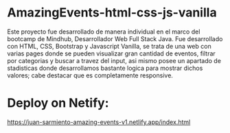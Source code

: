 # AmazingEvents-html-css-js-vanilla

Este proyecto fue desarrollado de manera individual en el marco del bootcamp de Mindhub, Desarrollador Web Full Stack Java.
Fue desarrollado con HTML, CSS, Bootstrap y Javascript Vanilla, se trata de una web con varias pages donde se pueden visualizar gran cantidad de eventos, filtrar por categorias y buscar a travez del input, asi mismo posee un apartado de stadisticas donde desarrollamos bastante logica para mostrar dichos valores; cabe destacar que es completamente responsive.

# Deploy on Netify:
https://juan-sarmiento-amazing-events-v1.netlify.app/index.html
